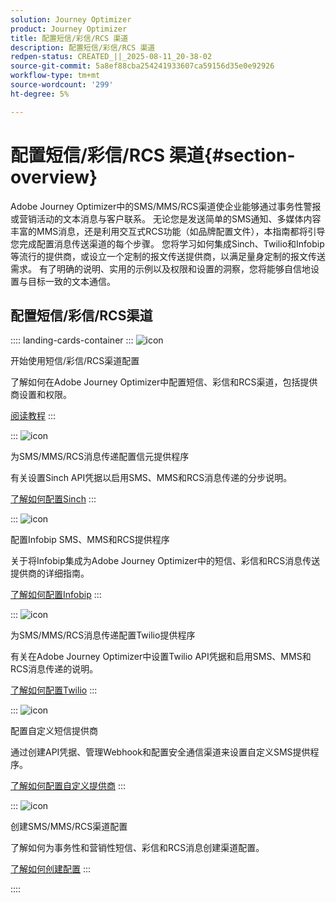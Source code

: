 ```yaml
---
solution: Journey Optimizer
product: Journey Optimizer
title: 配置短信/彩信/RCS 渠道
description: 配置短信/彩信/RCS 渠道
redpen-status: CREATED_||_2025-08-11_20-38-02
source-git-commit: 5a8ef88cba254241933607ca59156d35e0e92926
workflow-type: tm+mt
source-wordcount: '299'
ht-degree: 5%

---
```



# 配置短信/彩信/RCS 渠道{#section-overview}

Adobe Journey Optimizer中的SMS/MMS/RCS渠道使企业能够通过事务性警报或营销活动的文本消息与客户联系。 无论您是发送简单的SMS通知、多媒体内容丰富的MMS消息，还是利用交互式RCS功能（如品牌配置文件），本指南都将引导您完成配置消息传送渠道的每个步骤。 您将学习如何集成Sinch、Twilio和Infobip等流行的提供商，或设立一个定制的报文传送提供商，以满足量身定制的报文传送需求。 有了明确的说明、实用的示例以及权限和设置的洞察，您将能够自信地设置与目标一致的文本通信。

## 配置短信/彩信/RCS渠道

:::: landing-cards-container
:::
![icon](https://cdn.experienceleague.adobe.com/icons/circle-play.svg)

开始使用短信/彩信/RCS渠道配置

了解如何在Adobe Journey Optimizer中配置短信、彩信和RCS渠道，包括提供商设置和权限。

[阅读教程](../using/sms/sms-configuration.md)
:::

:::
![icon](https://cdn.experienceleague.adobe.com/icons/puzzle-piece.svg)

为SMS/MMS/RCS消息传递配置信元提供程序

有关设置Sinch API凭据以启用SMS、MMS和RCS消息传递的分步说明。

[了解如何配置Sinch](../using/sms/sms-configuration-sinch.md)
:::

:::
![icon](https://cdn.experienceleague.adobe.com/icons/puzzle-piece.svg)

配置Infobip SMS、MMS和RCS提供程序

关于将Infobip集成为Adobe Journey Optimizer中的短信、彩信和RCS消息传送提供商的详细指南。

[了解如何配置Infobip](../using/sms/sms-configuration-infobip.md)
:::

:::
![icon](https://cdn.experienceleague.adobe.com/icons/puzzle-piece.svg)

为SMS/MMS/RCS消息传递配置Twilio提供程序

有关在Adobe Journey Optimizer中设置Twilio API凭据和启用SMS、MMS和RCS消息传递的说明。

[了解如何配置Twilio](../using/sms/sms-configuration-twilio.md)
:::

:::
![icon](https://cdn.experienceleague.adobe.com/icons/code-branch.svg)

配置自定义短信提供商

通过创建API凭据、管理Webhook和配置安全通信渠道来设置自定义SMS提供程序。

[了解如何配置自定义提供商](../using/sms/sms-configuration-custom.md)
:::

:::
![icon](https://cdn.experienceleague.adobe.com/icons/gear.svg)

创建SMS/MMS/RCS渠道配置

了解如何为事务性和营销性短信、彩信和RCS消息创建渠道配置。

[了解如何创建配置](../using/sms/sms-configuration-surface.md)
:::

::::
